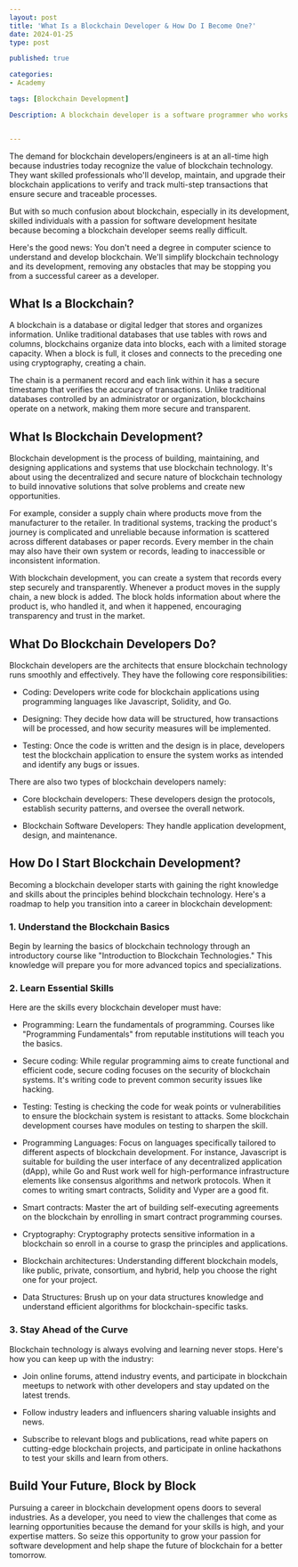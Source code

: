 ```yaml
---
layout: post
title: 'What Is a Blockchain Developer & How Do I Become One?'
date: 2024-01-25 
type: post

published: true

categories:
- Academy

tags: [Blockchain Development]

Description: A blockchain developer is a software programmer who works with blockchain technology. They create, test, and maintain software systems. Learn how to become one today.


---
```


The demand for blockchain developers/engineers is at an all-time high because industries today recognize the value of blockchain technology. They want skilled professionals who'll develop, maintain, and upgrade their blockchain applications to verify and track multi-step transactions that ensure secure and traceable processes.

But with so much confusion about blockchain, especially in its development, skilled individuals with a passion for software development hesitate because becoming a blockchain developer seems really difficult.

Here's the good news: You don't need a degree in computer science to understand and develop blockchain. We'll simplify blockchain technology and its development, removing any obstacles that may be stopping you from a successful career as a developer.

What Is a Blockchain?
---------------------

A blockchain is a database or digital ledger that stores and organizes information. Unlike traditional databases that use tables with rows and columns, blockchains organize data into blocks, each with a limited storage capacity. When a block is full, it closes and connects to the preceding one using cryptography, creating a chain.

The chain is a permanent record and each link within it has a secure timestamp that verifies the accuracy of transactions. Unlike traditional databases controlled by an administrator or organization, blockchains operate on a network, making them more secure and transparent.

What Is Blockchain Development?
-------------------------------

Blockchain development is the process of building, maintaining, and designing applications and systems that use blockchain technology. It's about using the decentralized and secure nature of blockchain technology to build innovative solutions that solve problems and create new opportunities.

For example, consider a supply chain where products move from the manufacturer to the retailer. In traditional systems, tracking the product's journey is complicated and unreliable because information is scattered across different databases or paper records. Every member in the chain may also have their own system or records, leading to inaccessible or inconsistent information.

With blockchain development, you can create a system that records every step securely and transparently. Whenever a product moves in the supply chain, a new block is added. The block holds information about where the product is, who handled it, and when it happened, encouraging transparency and trust in the market.

What Do Blockchain Developers Do?
---------------------------------

Blockchain developers are the architects that ensure blockchain technology runs smoothly and effectively. They have the following core responsibilities:

-   Coding: Developers write code for blockchain applications using programming languages like Javascript, Solidity, and Go. 

-   Designing: They decide how data will be structured, how transactions will be processed, and how security measures will be implemented.

-   Testing: Once the code is written and the design is in place, developers test the blockchain application to ensure the system works as intended and identify any bugs or issues.

There are also two types of blockchain developers namely:

-   Core blockchain developers: These developers design the protocols, establish security patterns, and oversee the overall network.

-   Blockchain Software Developers: They handle application development, design, and maintenance.

How Do I Start Blockchain Development?
--------------------------------------

Becoming a blockchain developer starts with gaining the right knowledge and skills about the principles behind blockchain technology. Here's a roadmap to help you transition into a career in blockchain development:

### 1\. Understand the Blockchain Basics

Begin by learning the basics of blockchain technology through an introductory course like "Introduction to Blockchain Technologies." This knowledge will prepare you for more advanced topics and specializations.

### 2\. Learn Essential Skills

Here are the skills every blockchain developer must have:

-   Programming: Learn the fundamentals of programming. Courses like "Programming Fundamentals" from reputable institutions will teach you the basics.

-   Secure coding: While regular programming aims to create functional and efficient code, secure coding focuses on the security of blockchain systems. It's writing code to prevent common security issues like hacking. 

-   Testing: Testing is checking the code for weak points or vulnerabilities to ensure the blockchain system is resistant to attacks. Some blockchain development courses have modules on testing to sharpen the skill.

-   Programming Languages: Focus on languages specifically tailored to different aspects of blockchain development. For instance, Javascript is suitable for building the user interface of any decentralized application (dApp), while Go and Rust work well for high-performance infrastructure elements like consensus algorithms and network protocols. When it comes to writing smart contracts, Solidity and Vyper are a good fit.

-   Smart contracts: Master the art of building self-executing agreements on the blockchain by enrolling in smart contract programming courses.

-   Cryptography: Cryptography protects sensitive information in a blockchain so enroll in a course to grasp the principles and applications.

-   Blockchain architectures: Understanding different blockchain models, like public, private, consortium, and hybrid, help you choose the right one for your project.

-   Data Structures: Brush up on your data structures knowledge and understand efficient algorithms for blockchain-specific tasks.

### 3\. Stay Ahead of the Curve

Blockchain technology is always evolving and learning never stops. Here's how you can keep up with the industry:

-   Join online forums, attend industry events, and participate in blockchain meetups to network with other developers and stay updated on the latest trends.

-   Follow industry leaders and influencers sharing valuable insights and news.

-   Subscribe to relevant blogs and publications, read white papers on cutting-edge blockchain projects, and participate in online hackathons to test your skills and learn from others.

Build Your Future, Block by Block
---------------------------------

Pursuing a career in blockchain development opens doors to several industries. As a developer, you need to view the challenges that come as learning opportunities because the demand for your skills is high, and your expertise matters. So seize this opportunity to grow your passion for software development and help shape the future of blockchain for a better tomorrow.